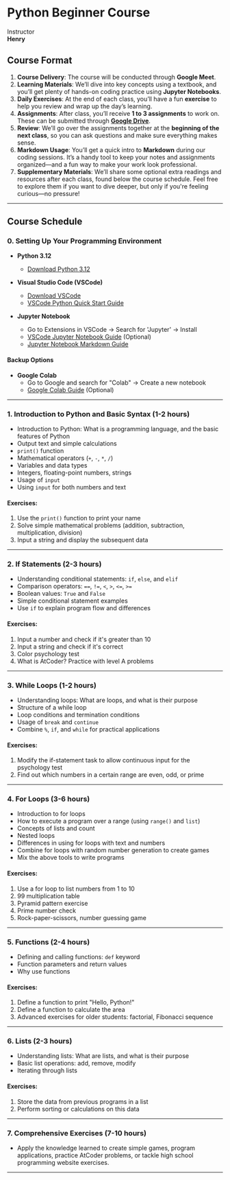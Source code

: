 # Python Beginner Course
Instructor <br> **Henry**

## Course Format

1. **Course Delivery**: The course will be conducted through **Google Meet**. 
2. **Learning Materials**: We’ll dive into key concepts using a textbook, and you’ll get plenty of hands-on coding practice using **Jupyter Notebooks**.
3. **Daily Exercises**: At the end of each class, you’ll have a fun **exercise** to help you review and wrap up the day’s learning.
4. **Assignments**: After class, you’ll receive **1 to 3 assignments** to work on. These can be submitted through [**Google Drive**](https://drive.google.com/drive/folders/1r-KcMK5K-gwQklVu7e33sAiFOadtNBLD?usp=sharing).
5. **Review**: We’ll go over the assignments together at the **beginning of the next class**, so you can ask questions and make sure everything makes sense.
6. **Markdown Usage**: You’ll get a quick intro to **Markdown** during our coding sessions. It’s a handy tool to keep your notes and assignments organized—and a fun way to make your work look professional.
7. **Supplementary Materials**: We’ll share some optional extra readings and resources after each class, found below the course schedule. Feel free to explore them if you want to dive deeper, but only if you're feeling curious—no pressure!

---

## Course Schedule

### 0. Setting Up Your Programming Environment

- **Python 3.12**
  - [Download Python 3.12](https://www.python.org/downloads/release/python-3127/)

- **Visual Studio Code (VSCode)**
  - [Download VSCode](https://code.visualstudio.com/download)
  - [VSCode Python Quick Start Guide](https://code.visualstudio.com/docs/python/python-quick-start)

- **Jupyter Notebook**
  - Go to Extensions in VSCode -> Search for 'Jupyter' -> Install
  - [VSCode Jupyter Notebook Guide](https://code.visualstudio.com/docs/datascience/jupyter-notebooks) (Optional)
  - [Jupyter Notebook Markdown Guide](https://jupyter-notebook.readthedocs.io/en/stable/examples/Notebook/Working%20With%20Markdown%20Cells.html)

#### Backup Options

- **Google Colab**
  - Go to Google and search for "Colab" -> Create a new notebook
  - [Google Colab Guide](https://colab.research.google.com/drive/16pBJQePbqkz3QFV54L4NIkOn1kwpuRrj) (Optional)

---

### 1. Introduction to Python and Basic Syntax (1-2 hours)

- Introduction to Python: What is a programming language, and the basic features of Python
- Output text and simple calculations
- `print()` function
- Mathematical operators (`+`, `-`, `*`, `/`)
- Variables and data types
- Integers, floating-point numbers, strings
- Usage of `input`
- Using `input` for both numbers and text

#### Exercises:

1. Use the `print()` function to print your name
2. Solve simple mathematical problems (addition, subtraction, multiplication, division)
3. Input a string and display the subsequent data

---

### 2. If Statements (2-3 hours)

- Understanding conditional statements: `if`, `else`, and `elif`
- Comparison operators: `==`, `!=`, `<`, `>`, `<=`, `>=`
- Boolean values: `True` and `False`
- Simple conditional statement examples
- Use `if` to explain program flow and differences

#### Exercises:

1. Input a number and check if it's greater than 10
2. Input a string and check if it's correct
3. Color psychology test
4. What is AtCoder? Practice with level A problems

---

### 3. While Loops (1-2 hours)

- Understanding loops: What are loops, and what is their purpose
- Structure of a while loop
- Loop conditions and termination conditions
- Usage of `break` and `continue`
- Combine `%`, `if`, and `while` for practical applications

#### Exercises:

1. Modify the if-statement task to allow continuous input for the psychology test
2. Find out which numbers in a certain range are even, odd, or prime

---

### 4. For Loops (3-6 hours)

- Introduction to for loops
- How to execute a program over a range (using `range()` and `list`)
- Concepts of lists and count
- Nested loops
- Differences in using for loops with text and numbers
- Combine for loops with random number generation to create games
- Mix the above tools to write programs

#### Exercises:

1. Use a for loop to list numbers from 1 to 10
2. 99 multiplication table
3. Pyramid pattern exercise
4. Prime number check
5. Rock-paper-scissors, number guessing game

---

### 5. Functions (2-4 hours)

- Defining and calling functions: `def` keyword
- Function parameters and return values
- Why use functions

#### Exercises:

1. Define a function to print "Hello, Python!"
2. Define a function to calculate the area
3. Advanced exercises for older students: factorial, Fibonacci sequence

---

### 6. Lists (2-3 hours)

- Understanding lists: What are lists, and what is their purpose
- Basic list operations: add, remove, modify
- Iterating through lists

#### Exercises:

1. Store the data from previous programs in a list
2. Perform sorting or calculations on this data

---

### 7. Comprehensive Exercises (7-10 hours)

- Apply the knowledge learned to create simple games, program applications, practice AtCoder problems, or tackle high school programming website exercises.

---